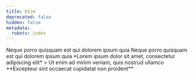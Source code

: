 ```yaml
---
title: KSim
deprecated: false
hidden: false
metadata:
  robots: index
---
```

<Cards columns={0}>
  <Card title="KSim" href="https://github.com/kscalelabs/ksim" icon="fa-link fa-github" target="_blank">
    Neque porro quisquam est qui dolorem ipsum quia
  </Card>
</Cards>

<Cards columns={4}>
  <Card title="First Card" href="https://readme.com" icon="fa-home" target="_blank">
    Neque porro quisquam est qui dolorem ipsum quia
  </Card>

  <Card title="Second Card" icon="fa-user">
    *Lorem ipsum dolor sit amet, consectetur adipiscing elit*
  </Card>

  <Card title="Third Card" icon="fa-star">
    > Ut enim ad minim veniam, quis nostrud ullamco
  </Card>

  <Card title="Fourth Card" icon="fa-question">
    **Excepteur sint occaecat cupidatat non proident**
  </Card>
</Cards>